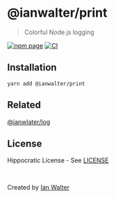 # @ianwalter/print
> Colorful Node.js logging

[![npm page][npmImage]][npmUrl]
[![CI][ciImage]][ciUrl]

## Installation

```console
yarn add @ianwalter/print
```

## Related

[@ianwlater/log][logUrl]

## License

Hippocratic License - See [LICENSE][licenseUrl]

&nbsp;

Created by [Ian Walter](https://ianwalter.dev)

[npmImage]: https://img.shields.io/npm/v/@ianwalter/print.svg
[npmUrl]: https://www.npmjs.com/package/@ianwalter/print
[ciImage]: https://github.com/ianwalter/print/workflows/CI/badge.svg
[ciUrl]: https://github.com/ianwalter/print/actions
[logUrl]: https://github.com/ianwalter/log
[licenseUrl]: https://github.com/ianwalter/print/blob/master/LICENSE
